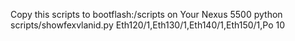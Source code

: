 Copy this scripts to bootflash:/scripts on Your Nexus 5500
python scripts/showfexvlanid.py Eth120/1,Eth130/1,Eth140/1,Eth150/1,Po 10